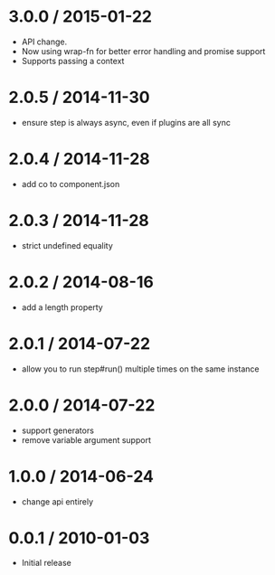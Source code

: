 
3.0.0 / 2015-01-22
==================

  * API change.
  * Now using wrap-fn for better error handling and promise support
  * Supports passing a context

2.0.5 / 2014-11-30
==================

  * ensure step is always async, even if plugins are all sync

2.0.4 / 2014-11-28
==================

  * add co to component.json

2.0.3 / 2014-11-28
==================

  * strict undefined equality

2.0.2 / 2014-08-16
==================

 * add a length property

2.0.1 / 2014-07-22
==================

 * allow you to run step#run() multiple times on the same instance

2.0.0 / 2014-07-22
==================

 * support generators
 * remove variable argument support

1.0.0 / 2014-06-24
==================

 * change api entirely

0.0.1 / 2010-01-03
==================

  * Initial release
